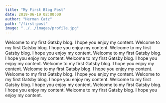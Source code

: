 ```yaml
---
title: "My First Blog Post"
date: 2019-06-19 02:00:00
author: "Herman Catz"
path: "/first-post"
image: "../../images/profile.jpg"
---
```


Welcome to my first Gatsby blog. I hope you enjoy my content. Welcome to my first Gatsby blog. I hope you enjoy my content. Welcome to my first Gatsby blog. I hope you enjoy my content. Welcome to my first Gatsby blog. I hope you enjoy my content. Welcome to my first Gatsby blog. I hope you enjoy my content. Welcome to my first Gatsby blog. I hope you enjoy my content. Welcome to my first Gatsby blog. I hope you enjoy my content. Welcome to my first Gatsby blog. I hope you enjoy my content. Welcome to my first Gatsby blog. I hope you enjoy my content. Welcome to my first Gatsby blog. I hope you enjoy my content. Welcome to my first Gatsby blog. I hope you enjoy my content. Welcome to my first Gatsby blog. I hope you enjoy my content.
